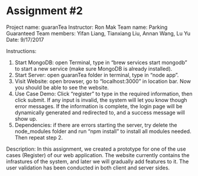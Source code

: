 # Assignment #2

Project name: guaranTea
Instructor: Ron Mak
Team name: Parking Guaranteed
Team members: Yifan Liang, Tianxiang Liu, Annan Wang, Lu Yu
Date: 9/17/2017


Instructions:
1. Start MongoDB: open Terminal, type in “brew services start mongodb” to start a new service (make sure MongoDB is already installed).
2. Start Server: open guaranTea folder in terminal, type in “node app”.
3. Visit Website: open browser, go to  “localhost:3000” in location bar. Now you should be able to see the website.
4. Use Case Demo: Click “register” to type in the required information, then click submit. If any input is invalid, the system will let you know though error messages. If the information is complete, the login page will be dynamically generated and redirected to, and a success message will show up. 
5. Dependencies: if there are errors starting the server, try delete the node_modules folder and run “npm install” to install all modules needed. Then repeat step 2.


Description: In this assignment, we created a prototype for one of the use cases (Register) of our web application. The website currently contains the infrastures of the system, and later we will gradually add features to it. The user validation has been conducted in both client and server sides.
